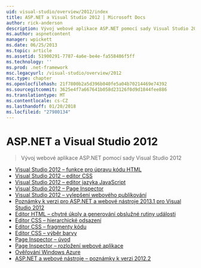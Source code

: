 ```yaml
---
uid: visual-studio/overview/2012/index
title: ASP.NET a Visual Studio 2012 | Microsoft Docs
author: rick-anderson
description: Vývoj webové aplikace ASP.NET pomocí sady Visual Studio 2012
ms.author: aspnetcontent
manager: wpickett
ms.date: 06/25/2013
ms.topic: article
ms.assetid: 51900291-7787-4a6e-be4e-fa558486f5ff
ms.technology: ''
ms.prod: .net-framework
msc.legacyurl: /visual-studio/overview/2012
msc.type: chapter
ms.openlocfilehash: 21f7800b2a5d396b040fe5a04b70214469e74392
ms.sourcegitcommit: 3625e4f7a667641b058d23126f0d9d1844fee886
ms.translationtype: MT
ms.contentlocale: cs-CZ
ms.lasthandoff: 01/20/2018
ms.locfileid: "27980134"
---
```

<a name="aspnet-and-visual-studio-2012"></a>ASP.NET a Visual Studio 2012
====================
> Vývoj webové aplikace ASP.NET pomocí sady Visual Studio 2012


- [Visual Studio 2012 – funkce pro úpravu kódu HTML](visual-studio-2012-html-editing-features.md)
- [Visual Studio 2012 – editor CSS](visual-studio-2012-css-editor.md)
- [Visual Studio 2012 – editor jazyka JavaScript](visual-studio-2012-javascript-editor.md)
- [Visual Studio 2012 – Page Inspector](visual-studio-2012-page-inspector.md)
- [Visual Studio 2012 – vylepšení webového publikování](visual-studio-2012-web-publishing-improvements.md)
- [Poznámky k verzi pro ASP.NET a webové nástroje 2013.1 pro Visual Studio 2012](aspnet-and-web-tools-20131-for-visual-studio-2012.md)
- [Editor HTML – chytré úkoly a generování obslužné rutiny události](visual-studio-vnext-videos-html-editor-smart-tasks-and-event-handler-generation.md)
- [Editor CSS – hierarchické odsazení](visual-studio-vnext-videos-css-editor-hierarchical-indentation.md)
- [Editor CSS – fragmenty kódu](visual-studio-vnext-videos-css-editor-snippets.md)
- [Editor CSS – výběr barvy](visual-studio-vnext-videos-css-editor-color-picker.md)
- [Page Inspector – úvod](visual-studio-vnext-videos-page-inspector-introduction.md)
- [Page Inspector – rozložení webové aplikace](visual-studio-vnext-videos-page-inspector-decomposing-your-web-application.md)
- [Ověřování Windows Azure](windows-azure-authentication.md)
- [ASP.NET a webové nástroje – poznámky k verzi 2012.2](aspnet-and-web-tools-20122-release-notes-rtw.md)
